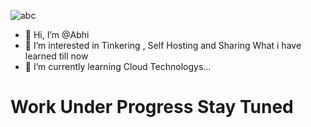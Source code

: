 

![abc](https://github.com/user-attachments/assets/62b24bfc-6e44-4213-b781-bc9167fa73d8)


- 👋 Hi, I’m @Abhi
- 👀 I’m interested in Tinkering , Self Hosting and Sharing What i have learned till now
- 🌱 I’m currently learning Cloud Technologys...
  


# Work Under Progress Stay Tuned
